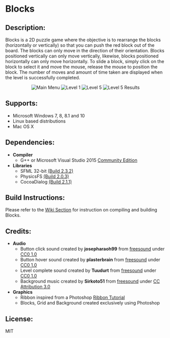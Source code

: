 # Blocks

## Description:
Blocks is a 2D puzzle game where the objective is to rearrange the blocks (horizontally or vertically) so that you can push the red block out of the board. The blocks can only move in the direction of their orientation. Blocks positioned vertically can only move vertically, likewise, blocks positioned horizontally can only move horizontally. To slide a block, simply click on the block to select it and move the mouse, release the mouse to position the block. The number of moves and amount of time taken are displayed when the level is successfully completed.
<p align="center">
	<img src="http://i1379.photobucket.com/albums/ah129/SalinderSid/screenshot1_zpsiq71k6xv.png" alt="Main Menu"/>
	<img src="http://i1379.photobucket.com/albums/ah129/SalinderSid/screenshot2_zpswnvgdof9.png" alt="Level 1"/>
    <img src="http://i1379.photobucket.com/albums/ah129/SalinderSid/screenshot3_zpsakgqddvu.png" alt="Level 5"/>
	<img src="http://i1379.photobucket.com/albums/ah129/SalinderSid/screenshot4_zpsgdpgwkk1.png" alt="Level 5 Results"/>
</p>

## Supports:
- Microsoft Windows 7, 8, 8.1 and 10
- Linux based distributions
- Mac OS X

## Dependencies:
- **Compiler**
	- G++ or Microsoft Visual Studio 2015 [Community Edition](https://www.visualstudio.com/en-us/downloads/download-visual-studio-vs.aspx)
- **Libraries**
	- SFML 32-bit [(Build 2.3.2)](http://www.sfml-dev.org/download.php)
	- PhysicsFS [(Build 2.0.3)](http://www.sfml-dev.org/download/sfml/2.3.2/)
	- CocoaDialog [(Build 2.1.1)](https://mstratman.github.io/cocoadialog/#download)

## Build Instructions:
Please refer to the [Wiki Section](https://github.com/SalinderSidhu/Blocks/wiki) for instruction on compiling and building Blocks.

## Credits:
- **Audio**
	- Button click sound created by **josepharaoh99** from [freesound](https://www.freesound.org/people/josepharaoh99/sounds/379339/) under [CC0 1.0](https://creativecommons.org/publicdomain/zero/1.0/)
	- Button hover sound created by **plasterbrain** from [freesound](https://www.freesound.org/people/plasterbrain/sounds/237422/) under [CC0 1.0](https://creativecommons.org/publicdomain/zero/1.0/)
	- Level complete sound created by **Tuudurt** from [freesound](https://www.freesound.org/people/Tuudurt/sounds/275104/) under [CC0 1.0](https://creativecommons.org/publicdomain/zero/1.0/)
	- Background music created by **Sirkoto51** from [freesound](https://www.freesound.org/people/Sirkoto51/sounds/378110/) under [CC Attribution 3.0](https://creativecommons.org/licenses/by/3.0/)
- **Graphics**
	- Ribbon inspired from a Photoshop [Ribbon Tutorial](http://www.photoshopstar.com/web-design/cartoon-ribbon/)
	- Blocks, Grid and Background created exclusively using Photoshop

## License:
MIT
